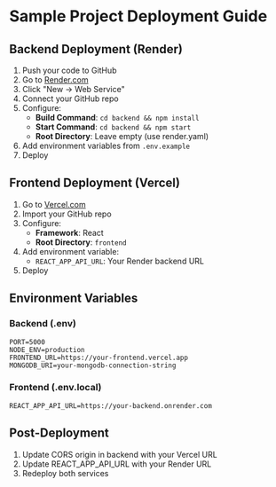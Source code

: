 # Sample Project Deployment Guide

## Backend Deployment (Render)

1. Push your code to GitHub
2. Go to [Render.com](https://render.com)
3. Click "New → Web Service"
4. Connect your GitHub repo
5. Configure:
   - **Build Command**: `cd backend && npm install`
   - **Start Command**: `cd backend && npm start`
   - **Root Directory**: Leave empty (use render.yaml)
6. Add environment variables from `.env.example`
7. Deploy

## Frontend Deployment (Vercel)

1. Go to [Vercel.com](https://vercel.com)
2. Import your GitHub repo
3. Configure:
   - **Framework**: React
   - **Root Directory**: `frontend`
4. Add environment variable:
   - `REACT_APP_API_URL`: Your Render backend URL
5. Deploy

## Environment Variables

### Backend (.env)
```
PORT=5000
NODE_ENV=production
FRONTEND_URL=https://your-frontend.vercel.app
MONGODB_URI=your-mongodb-connection-string
```

### Frontend (.env.local)
```
REACT_APP_API_URL=https://your-backend.onrender.com
```

## Post-Deployment

1. Update CORS origin in backend with your Vercel URL
2. Update REACT_APP_API_URL with your Render URL
3. Redeploy both services

